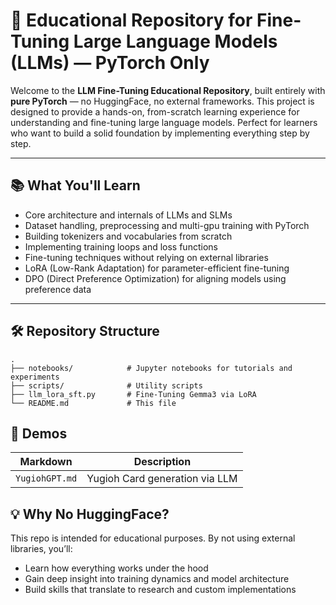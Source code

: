# 🧠 Educational Repository for Fine-Tuning Large Language Models (LLMs) — PyTorch Only

Welcome to the **LLM Fine-Tuning Educational Repository**, built entirely with **pure PyTorch** — no HuggingFace, no external frameworks. This project is designed to provide a hands-on, from-scratch learning experience for understanding and fine-tuning large language models. Perfect for learners who want to build a solid foundation by implementing everything step by step.

---

## 📚 What You'll Learn

- Core architecture and internals of LLMs and SLMs
- Dataset handling, preprocessing and multi-gpu training with PyTorch
- Building tokenizers and vocabularies from scratch
- Implementing training loops and loss functions
- Fine-tuning techniques without relying on external libraries
- LoRA (Low-Rank Adaptation) for parameter-efficient fine-tuning
- DPO (Direct Preference Optimization) for aligning models using preference data

---

## 🛠️ Repository Structure

```
.
├── notebooks/            # Jupyter notebooks for tutorials and experiments
├── scripts/              # Utility scripts
├── llm_lora_sft.py       # Fine-Tuning Gemma3 via LoRA 
└── README.md             # This file
```

## 🧪 Demos
| Markdown                           | Description                             |
| ---------------------------------- | --------------------------------------- |
| `YugiohGPT.md`                     | Yugioh Card generation via LLM          |


## 💡 Why No HuggingFace?
This repo is intended for educational purposes. By not using external libraries, you’ll:

- Learn how everything works under the hood
- Gain deep insight into training dynamics and model architecture
- Build skills that translate to research and custom implementations